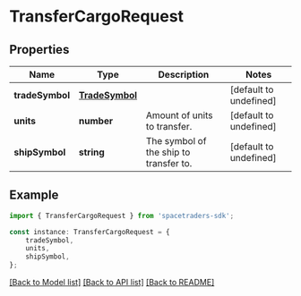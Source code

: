 # TransferCargoRequest


## Properties

Name | Type | Description | Notes
------------ | ------------- | ------------- | -------------
**tradeSymbol** | [**TradeSymbol**](TradeSymbol.md) |  | [default to undefined]
**units** | **number** | Amount of units to transfer. | [default to undefined]
**shipSymbol** | **string** | The symbol of the ship to transfer to. | [default to undefined]

## Example

```typescript
import { TransferCargoRequest } from 'spacetraders-sdk';

const instance: TransferCargoRequest = {
    tradeSymbol,
    units,
    shipSymbol,
};
```

[[Back to Model list]](../README.md#documentation-for-models) [[Back to API list]](../README.md#documentation-for-api-endpoints) [[Back to README]](../README.md)
